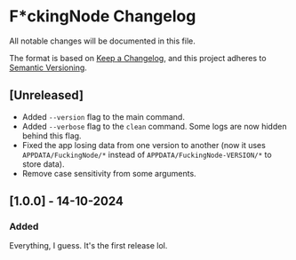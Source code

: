 # F*ckingNode Changelog

All notable changes will be documented in this file.

The format is based on [Keep a Changelog](https://keepachangelog.com/en/1.1.0/), and this project adheres to
[Semantic Versioning](https://semver.org/spec/v2.0.0.html).

## [Unreleased] <!-- 1.0.1 -->

- Added `--version` flag to the main command.
- Added `--verbose` flag to the `clean` command. Some logs are now hidden behind this flag.
- Fixed the app losing data from one version to another (now it uses `APPDATA/FuckingNode/*` instead of
  `APPDATA/FuckingNode-VERSION/*` to store data).
- Remove case sensitivity from some arguments.

## [1.0.0] - 14-10-2024

### Added

Everything, I guess. It's the first release lol.
